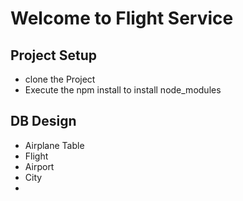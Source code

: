 # Welcome to Flight Service


## Project Setup
- clone the Project
- Execute the npm install to install node_modules












## DB Design
- Airplane Table
- Flight
- Airport
- City
- 